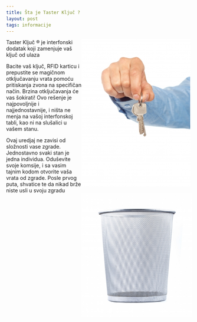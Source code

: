 ```yaml
---
title: Šta je Taster Ključ ?
layout: post
tags: informacije
---
```


<div style="float:right">
<img src="/assets/images/news/kljucevi_stockimages.jpg"  />
<p>
<img src="/assets/images/news/kanta_scottchan.jpg" width="300"    style="display:block"/>
</p></div>

Taster Ključ &reg; je interfonski dodatak koji zamenjuje vaš ključ od ulaza
 
Bacite vaš ključ, RFID karticu i prepustite se magičnom otključavanju vrata pomoću pritiskanja zvona na specifičan način. Brzina otključavanja će vas šokirati! Ovo rešenje je najpovoljnije i najjednostavnije, i ništa ne menja na vašoj interfonskoj tabli, kao ni na slušalici u vašem stanu. 

Ovaj uredjaj ne zavisi od složnosti vase zgrade. Jednostavno svaki stan je jedna individua.  Oduševite svoje komsije, 
i sa vasim tajnim kodom otvorite vaša vrata od zgrade. Posle prvog puta, shvatice te da nikad brže niste usli u svoju zgradu

